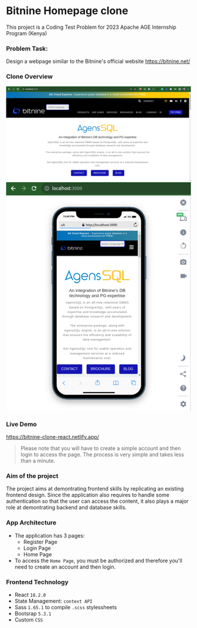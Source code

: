 # Bitnine Homepage clone

This project is a Coding Test Problem for 2023 Apache AGE Internship Program (Kenya)

### Problem Task:

Design a webpage similar to the Bitnine's official website https://bitnine.net/

### Clone Overview

![Bitnine clone Overview](./public/assets/bitnine-clone-overview.png)
![Bitnine clone Overview Mobile](./public/assets/bitnine-clone-overview-2.png)

### Live Demo

https://bitnine-clone-react.netlify.app/

> Please note that you will have to create a simple account and then login to access the page. The process is very simple and takes less than a minute.

### Aim of the project

The project aims at demontrating frontend skills by replicating an existing frontend design. Since the application also requires to handle some authentication so that the user can access the content, it also plays a major role at demontrating backend and database skills.

### App Architecture

- The application has 3 pages:
  - Register Page
  - Login Page
  - Home Page
- To access the `Home Page`, you must be authorized and therefore you'll need to create an account and then login.

### Frontend Technology

- React `18.2.0`
- State Management: `context API`
- Sass `1.65.1` to compile `.scss` stylessheets
- Bootsrap `5.3.1`
- Custom `CSS`
